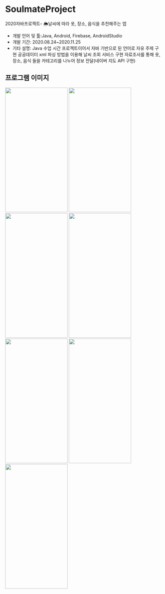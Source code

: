 # SoulmateProject
2020자바프로젝트- 🌦날씨에 따라 옷, 장소, 음식을 추천해주는 앱


<ul>
  <li>
   개발 언어 및 툴:Java, Android, Firebase, AndroidStudio
  </li>
   <li>
    개발 기간: 2020.08.24~2020.11.25
    </li>
    <li>
    기타 설명: Java 수업 시간 프로젝트이어서 자바 기반으로 된 언어로 자유 주제 구현
               공공데이터 xml 파싱 방법을 이용해 날씨 조회 서비스 구현
               자료조사를 통해 옷, 장소, 음식 들을 카테고리를 나누어 정보 전달(네이버 지도 API 구현)
    </li>
  </ul>
  
  ## 프로그램 이미지
  <div>
    <img src="https://user-images.githubusercontent.com/57125986/113470521-3d077600-9491-11eb-93fc-cbf62eaee44a.jpg" width="200" height="400"></img>
    <img src="https://user-images.githubusercontent.com/57125986/113470547-5d373500-9491-11eb-9017-d8c56b6ec484.jpg" width="200" height="400"></img>
    <img src="https://user-images.githubusercontent.com/57125986/113470569-7b9d3080-9491-11eb-97ad-5e924af18427.jpg" width="200" height="400"></img>
    <img src="https://user-images.githubusercontent.com/57125986/113470574-91125a80-9491-11eb-8e15-f782df197ee9.jpg" width="200" height="400"></img>
    <img src="https://user-images.githubusercontent.com/57125986/113470574-91125a80-9491-11eb-8e15-f782df197ee9.jpg" width="200" height="400"></img>
    <img src="https://user-images.githubusercontent.com/57125986/113470585-a7b8b180-9491-11eb-967f-f3cf7377725e.jpg" width="200" height="400"></img>
    <img src="https://user-images.githubusercontent.com/57125986/113470585-a7b8b180-9491-11eb-967f-f3cf7377725e.jpg" width="200" height="400"></img>
    
  </div>
 

